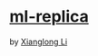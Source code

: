 # [ml-replica](https://xianglous.github.io/ml-replica)
by [Xianglong Li](https://xianglous.github.io)
